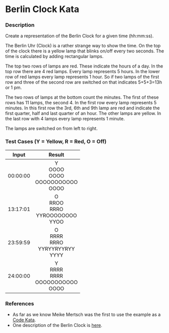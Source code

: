 Berlin Clock Kata
=================


### Description 

Create a representation of the Berlin Clock for a given time (hh:mm:ss).


The Berlin Uhr (Clock) is a rather strange way to show the time. On the top of the clock there is a yellow lamp that blinks on/off every two seconds. The time is calculated by adding rectangular lamps.


The top two rows of lamps are red. These indicate the hours of a day. In the top row there are 4 red lamps. Every lamp represents 5 hours. In the lower row of red lamps every lamp represents 1 hour. So if two lamps of the first row and three of the second row are switched on that indicates 5+5+3=13h or 1 pm.


The two rows of lamps at the bottom count the minutes. The first of these rows has 11 lamps, the second 4. In the first row every lamp represents 5 minutes. In this first row the 3rd, 6th and 9th lamp are red and indicate the first quarter, half and last quarter of an hour. The other lamps are yellow. In the last row with 4 lamps every lamp represents 1 minute.


The lamps are switched on from left to right.

### Test Cases (Y = Yellow, R = Red, O = Off)

| Input    | Result                                   |
|----------|:----------------------------------------:|
| 00:00:00 | Y<br>OOOO<br>OOOO<br>OOOOOOOOOOO<br>OOOO |
| 13:17:01 | O<br>RROO<br>RRRO<br>YYROOOOOOOO<br>YYOO |
| 23:59:59 | O<br>RRRR<br>RRRO<br>YYRYYRYYRYY<br>YYYY |
| 24:00:00 | Y<br>RRRR<br>RRRR<br>OOOOOOOOOOO<br>OOOO |

### References

* As far as we know Meike Mertsch was the first to use the example as a [Code Kata](http://www.codersdojo.com/statistics/731fd19f5230cc0357f26cdd80e0e401c10cddb3).
* One description of the Berlin Clock is [here](http://www.surveyor.in-berlin.de/berlin/uhr/indexe.html).
